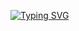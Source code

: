 [![Typing SVG](https://readme-typing-svg.demolab.com/?lines=Probably+googling+errors;while+you+read+this)](https://git.io/typing-svg)
